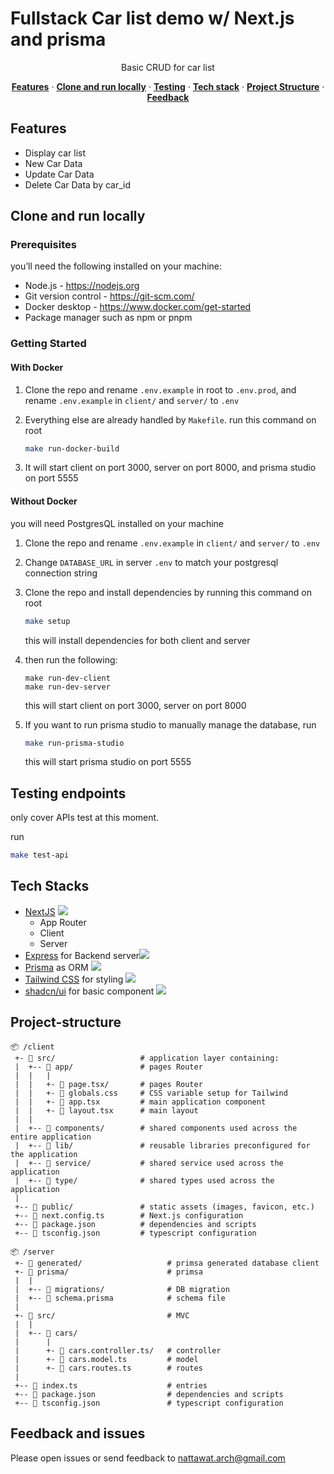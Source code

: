 # Fullstack Car list demo w/ Next.js and prisma</h1>

<p align="center">
 Basic CRUD for car list
</p>

<p align="center">
  <a href="#features"><strong>Features</strong></a> ·
  <a href="#clone-and-run-locally"><strong>Clone and run locally</strong></a> ·
  <a href="#testing"><strong>Testing</strong></a> ·
  <a href="#tech-stack"><strong>Tech stack</strong></a> ·
  <a href="#project-structure"><strong>Project Structure</strong></a> ·
  <a href="#feedback-and-issues"><strong>Feedback</strong></a>
<br/>

## Features

- Display car list
- New Car Data
- Update Car Data
- Delete Car Data by car_id

## Clone and run locally

### Prerequisites

you’ll need the following installed on your machine:

- Node.js - https://nodejs.org
- Git version control - https://git-scm.com/
- Docker desktop - https://www.docker.com/get-started
- Package manager such as npm or pnpm

### Getting Started

#### With Docker

1. Clone the repo and rename `.env.example` in root to `.env.prod`, and rename `.env.example` in `client/` and `server/` to `.env`

2. Everything else are already handled by `Makefile`. run this command on root

   ```bash
   make run-docker-build
   ```

3. It will start client on port 3000, server on port 8000, and prisma studio on port 5555

#### Without Docker

you will need PostgresQL installed on your machine

1. Clone the repo and rename `.env.example` in `client/` and `server/` to `.env`

2. Change `DATABASE_URL` in server `.env` to match your postgresql connection string

3. Clone the repo and install dependencies by running this command on root

   ```bash
   make setup
   ```

   this will install dependencies for both client and server

4. then run the following:

   ```
   make run-dev-client
   make run-dev-server
   ```

   this will start client on port 3000, server on port 8000

5. If you want to run prisma studio to manually manage the database, run

   ```bash
   make run-prisma-studio
   ```

   this will start prisma studio on port 5555

## Testing endpoints

only cover APIs test at this moment.

run

```bash
make test-api
```

## Tech Stacks

- [NextJS](https://nextjs.org/) <img src="https://img.shields.io/badge/next%20js-000000?style=for-the-badge&logo=nextdotjs&logoColor=white" />
  - App Router
  - Client
  - Server
- [Express](https://expressjs.com/) for Backend server<img src="https://img.shields.io/badge/Express%20js-000000?style=for-the-badge&logo=express&logoColor=white" />
- [Prisma](https://www.prisma.io/) as ORM <img src="https://img.shields.io/badge/Prisma-3982CE?style=for-the-badge&logo=Prisma&logoColor=white" />
- [Tailwind CSS](https://tailwindcss.com) for styling <img src="https://img.shields.io/badge/Tailwind_CSS-38B2AC?style=for-the-badge&logo=tailwind-css&logoColor=white" />
- [shadcn/ui](https://ui.shadcn.com/) for basic component <img src="https://img.shields.io/badge/shadcn%2Fui-000000?style=for-the-badge&logo=shadcnui&logoColor=white" />

## Project-structure

```
📦 /client
 +- 📂 src/                   # application layer containing:
 |  +-- 📂 app/               # pages Router
 |  |   |
 |  |   +- 📄 page.tsx/       # pages Router
 |  |   +- 📄 globals.css     # CSS variable setup for Tailwind
 |  |   +- 📄 app.tsx         # main application component
 |  |   +- 📄 layout.tsx      # main layout
 |  |
 |  +-- 📂 components/        # shared components used across the entire application
 |  +-- 📂 lib/               # reusable libraries preconfigured for the application
 |  +-- 📂 service/           # shared service used across the application
 |  +-- 📂 type/              # shared types used across the application
 |
 +-- 📂 public/               # static assets (images, favicon, etc.)
 +-- 📄 next.config.ts        # Next.js configuration
 +-- 📄 package.json          # dependencies and scripts
 +-- 📄 tsconfig.json         # typescript configuration
```

```
📦 /server
 +- 📂 generated/                   # primsa generated database client
 +- 📂 prisma/                      # primsa
 |  |
 |  +-- 📂 migrations/              # DB migration
 |  +-- 📄 schema.prisma            # schema file
 |
 +- 📂 src/                         # MVC
 |  |
 |  +-- 📂 cars/
 |      |
 |      +- 📄 cars.controller.ts/   # controller
 |      +- 📄 cars.model.ts         # model
 |      +- 📄 cars.routes.ts        # routes
 |
 +-- 📄 index.ts                    # entries
 +-- 📄 package.json                # dependencies and scripts
 +-- 📄 tsconfig.json               # typescript configuration
```

## Feedback and issues

Please open issues or send feedback to nattawat.arch@gmail.com
